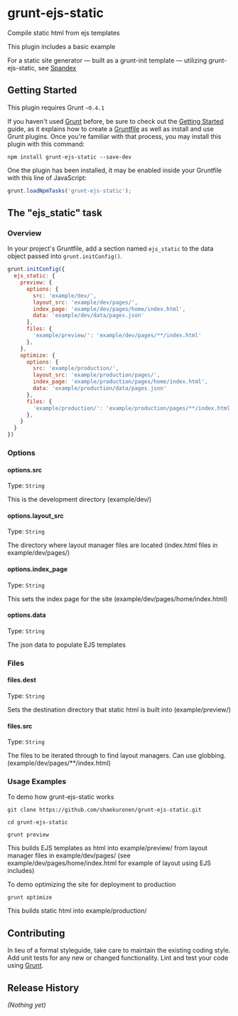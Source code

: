 # grunt-ejs-static

Compile static html from ejs templates

This plugin includes a basic example

For a static site generator &#8212; built as a grunt-init template &#8212; utilizing grunt-ejs-static, see [Spandex](https://github.com/shaekuronen/spandex)

## Getting Started
This plugin requires Grunt `~0.4.1`

If you haven't used [Grunt](http://gruntjs.com/) before, be sure to check out the [Getting Started](http://gruntjs.com/getting-started) guide, as it explains how to create a [Gruntfile](http://gruntjs.com/sample-gruntfile) as well as install and use Grunt plugins. Once you're familiar with that process, you may install this plugin with this command:

```shell
npm install grunt-ejs-static --save-dev
```

One the plugin has been installed, it may be enabled inside your Gruntfile with this line of JavaScript:

```js
grunt.loadNpmTasks('grunt-ejs-static');
```

## The "ejs_static" task

### Overview
In your project's Gruntfile, add a section named `ejs_static` to the data object passed into `grunt.initConfig()`.

```js
grunt.initConfig({
  ejs_static: {
    preview: {
      options: {
        src: 'example/dev/',
        layout_src: 'example/dev/pages/',
        index_page: 'example/dev/pages/home/index.html',
        data: 'example/dev/data/pages.json'
      },
      files: {
        'example/preview/': 'example/dev/pages/**/index.html'
      },
    },
    optimize: {
      options: {
        src: 'example/production/',
        layout_src: 'example/production/pages/',
        index_page: 'example/production/pages/home/index.html',
        data: 'example/production/data/pages.json'
      },
      files: {
        'example/production/': 'example/production/pages/**/index.html'
      },
    }
  }
})
```

### Options

#### options.src
Type: `String`

This is the development directory (example/dev/)

#### options.layout_src
Type: `String`

The directory where layout manager files are located (index.html files in example/dev/pages/)

#### options.index_page
Type: `String`

This sets the index page for the site (example/dev/pages/home/index.html)

#### options.data
Type: `String`

The json data to populate EJS templates

### Files

#### files.dest
Type: `String`

Sets the destination directory that static html is built into (example/preview/)

#### files.src
Type: `String`

The files to be iterated through to find layout managers.  Can use globbing. (example/dev/pages/**/index.html)

### Usage Examples

To demo how grunt-ejs-static works

```shell
git clone https://github.com/shaekuronen/grunt-ejs-static.git

cd grunt-ejs-static

grunt preview
```

This builds EJS templates as html into example/preview/ from layout manager files in example/dev/pages/ (see example/dev/pages/home/index.html for example of layout using EJS includes)

To demo optimizing the site for deployment to production

```shell
grunt optimize
```

This builds static html into example/production/ 

## Contributing
In lieu of a formal styleguide, take care to maintain the existing coding style. Add unit tests for any new or changed functionality. Lint and test your code using [Grunt](http://gruntjs.com/).

## Release History
_(Nothing yet)_
